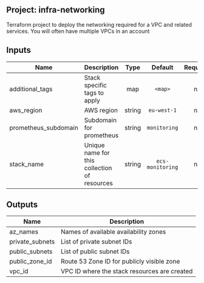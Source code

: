 ## Project: infra-networking

Terraform project to deploy the networking required for a VPC and
related services. You will often have multiple VPCs in an account



## Inputs

| Name | Description | Type | Default | Required |
|------|-------------|:----:|:-----:|:-----:|
| additional_tags | Stack specific tags to apply | map | `<map>` | no |
| aws_region | AWS region | string | `eu-west-1` | no |
| prometheus_subdomain | Subdomain for prometheus | string | `monitoring` | no |
| stack_name | Unique name for this collection of resources | string | `ecs-monitoring` | no |

## Outputs

| Name | Description |
|------|-------------|
| az_names | Names of available availability zones |
| private_subnets | List of private subnet IDs |
| public_subnets | List of public subnet IDs |
| public_zone_id | Route 53 Zone ID for publicly visible zone |
| vpc_id | VPC ID where the stack resources are created |

